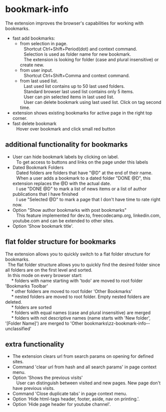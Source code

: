 # bookmark-info
The extension improves the browser's capabilities for working with bookmarks. 

* fast add bookmarks:
  * from selection in page.  
    &nbsp;&nbsp;&nbsp;Shortcut Ctrl+Shift+Period(dot) and context command.  
    &nbsp;&nbsp;&nbsp;Selection is used as folder name for new bookmark.  
    &nbsp;&nbsp;&nbsp;The extension is looking for folder (case and plural insensitive) or create new. 
  * from user input.  
    &nbsp;&nbsp;&nbsp;Shortcut Ctrl+Shift+Comma and context command.  
  * from last used list.  
    &nbsp;&nbsp;&nbsp;Last used list contains up to 50 last used folders.  
    &nbsp;&nbsp;&nbsp;Standard browser last used list contains only 5 items.  
    &nbsp;&nbsp;&nbsp;User can pin selected items in last used list.  
    &nbsp;&nbsp;&nbsp;User can delete bookmark using last used list. Click on tag second time.    
* extension shows existing bookmarks for active page in the right top corner.
* fast delete bookmark  
    &nbsp;&nbsp;&nbsp;Hover over bookmark and click small red button

## additional functionality for bookmarks
* User can hide bookmark labels by clicking on label.  
  &nbsp;&nbsp;&nbsp;To get access to buttons and links on the page under this labels
* Dated Bookmark Folders  
  &nbsp;&nbsp;&nbsp;Dated folders are folders that have "@D" at the end of their name.  
  &nbsp;&nbsp;&nbsp;When a user adds a bookmark to a dated folder "DONE @D", this extension replaces the @D with the actual date.  
  &nbsp;&nbsp;&nbsp;I use "DONE @D" to mark a list of news items or a list of author publications that I have finished  
  &nbsp;&nbsp;&nbsp;I use "Selected @D" to mark a page that I don't have time to rate right now.
* Option "Show author bookmarks with post bookmarks"  
  &nbsp;&nbsp;&nbsp;This feature implemented for dev.to, freecodecamp.org, linkedin.com, youtube.com and can be extended to other sites.
* Option 'Show bookmark title'.

## flat folder structure for bookmarks
The extension allows you to quickly switch to a flat folder structure for bookmarks.  
    &nbsp;&nbsp;The flat folder structure allows you to quickly find the desired folder since all  folders are on the first level and sorted.  
    &nbsp;&nbsp;In this mode on every browser start:  
      &nbsp;&nbsp;&nbsp;&nbsp; * folders with name starting with 'todo' are moved to root folder 'Bookmarks Toolbar'  
      &nbsp;&nbsp;&nbsp;&nbsp; * other folders are moved to root folder 'Other Bookmarks'  
      &nbsp;&nbsp;&nbsp;&nbsp; * nested folders are moved to root folder. Empty nested folders are deleted.  
      &nbsp;&nbsp;&nbsp;&nbsp; * folders are sorted  
      &nbsp;&nbsp;&nbsp;&nbsp; * folders with equal names (case and plural insensitive) are merged  
      &nbsp;&nbsp;&nbsp;&nbsp; * folders with not descriptive names (name starts with 'New folder', '[Folder Name]') are merged to 'Other bookmarks\zz-bookmark-info--unclassified'

## extra functionality  
* The extension clears url from search params on opening for defined sites.
* Command 'clear url from hash and all search params' in page context menu.
* Option 'Shows the previous visits'  
  &nbsp;&nbsp;&nbsp;User can distinguish between visited and new pages. New page don't have previous visits.
* Command 'Close duplicate tabs' in page context menu.
* Option 'Hide html-tags header, footer, aside, nav on printing.'.
* Option 'Hide page header for youtube channel'.